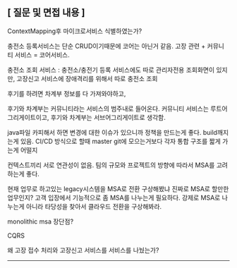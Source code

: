 ## [ 질문 및 면접 내용 ]

ContextMapping후 마이크로서비스 식별하였는가?

충전소 등록서비스는 단순 CRUD이기때문에 코어는 아닌거 같음.
고장 관련 + 커뮤니티 서비스 = 코어서비스.

충전소 조회 서비스 : 충전소/충전기 등록 서비스에도 따로 관리자전용 조회화면이 있지만,
고장신고 서비스에 장애격리를 위해서
따로 충전소 조회


후기를 하려면 차계부 정보를 다 가져와야하고, 

후기와 차계부는 커뮤니티라는 서비스의 범주내로 들어온다. 
커뮤니티 서비스는 루트어그리게이트이고,
후기와 차계부는 서브어그리게이트로 생각함.



java파일 카피해서 하면 
변경에 대한 이슈가 있으니까 정책을 만드는게 좋다.
build깨지는게 있음.
CI/CD 방식으로 할때 master git에 모으는거보다
각자 통합 구조를 짧게 가는게 어떨지

컨텍스트끼리 서로 연관성이 없음. 
팀의 규모와 프로젝트의 방향에 따라서 MSA를 고려하는게 좋다. 

현재 업무로 하고있는 legacy시스템을 MSA로 전환 구상해봤냐
진짜로 MSA로 할만한 업무인지?
고객 입장에서 기능적으로 좀 MSA를 나누는게 필요하다.
강제로 MSA로 나누는게 아니라 타당성을 찾아서 클라우드 전환을 구상해봐라.



monolithic  msa 장단점?

CQRS 

왜 고장 접수 처리와 고장신고 서비스를 서비스를 나눴는가?


--- 


